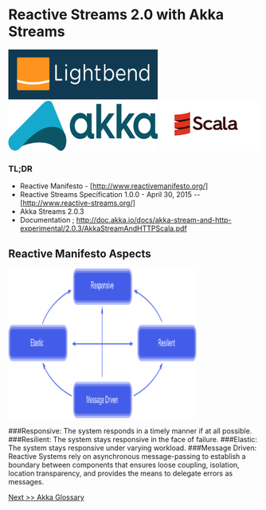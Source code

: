 # Reactive Streams 2.0 with Akka Streams 

<img src="lightbend.png" width="300" height="100" />
<img src="akka_full_color.png" width="300" height="100" />
<img src="scala.png" width="200" height="100" />

### TL;DR


* Reactive Manifesto - [http://www.reactivemanifesto.org/]
* Reactive Streams Specification 1.0.0 - April 30, 2015 -- [http://www.reactive-streams.org/]
* Akka Streams 2.0.3 
* Documentation ; http://doc.akka.io/docs/akka-stream-and-http-experimental/2.0.3/AkkaStreamAndHTTPScala.pdf


## Reactive Manifesto Aspects

<img src="reactive_traits.png" width="75%" height="300" />

###Responsive: 
The system responds in a timely manner if at all possible.
###Resilient: 
The system stays responsive in the face of failure.
###Elastic: 
The system stays responsive under varying workload. 
###Message Driven: 
Reactive Systems rely on asynchronous message-passing to establish a boundary between components that ensures loose coupling, isolation, location transparency, and provides the means to delegate errors as messages.


[Next >> Akka Glossary](10-akka-terms.md) 